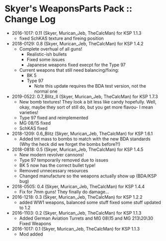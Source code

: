 # Skyer's WeaponsParts Pack :: Change Log

* 2016-1017: 0.11 (Skyer, Murican_Jeb, TheCalcMan) for KSP 1.1.3
	+ fixed SchKAS texture and fireing position
* 2018-0129: 0.8 (Skyer, Murican_Jeb, TheCalcMan) for KSP 1.4.2
	+ Complete overhual of all guns!
		- Realistic-ish bullets
		- Fixed some issues
		- Japanese weapons fixed execpt for the Type 97
	+ Current weapons that still need balancing/fixing:
		- BK 5
		- Type 97
			- Note this update requires the BDA test version, not the normal one
* 2019-0522: 0.7_Blitz_II (Skyer, Murican_Jeb, TheCalcMan) for KSP 1.7.3
	+ New bomb textures! They look a bit less like candy hopefully. Well, okay, maybe they sort of still do, but you get more flavou- I mean varieties!
	+ Type 97 fixed and reimplemented
	+ MG 08/15 fixed
	+ SchKAS fixed
* 2018-1209: 0.6_Blitz (Skyer, Murican_Jeb, TheCalcMan) for KSP 1.6.1
	+ Added tnt mass to bombs to match with the new BDA standards (Why the heck did we forget the bombs before?!)
* 2018-0818: 0.5 (Skyer, Murican_Jeb, TheCalcMan) for KSP 1.4.5
	+ New modern revolver cannons!
	+ Type 97 temporarily removed due to issues
	+ BK 5 now has the correct bullet type!
	+ Removed unnecessary resources
	+ Changed manufacture so the weapons actually show up (BDA/KSP bug)
* 2018-0505: 0.4 (Skyer, Murican_Jeb, TheCalcMan) for KSP 1.4.4
	+ Fix for 7mm guns! They finally do damage...
* 2016-1218: 0.3 (Skyer, Murican_Jeb, TheCalcMan) for KSP 1.2.2
	+ added WW1 weapons, balanced some stuff fixed some stuff updated to 1.2
* 2016-1103: 0.2 (Skyer, Murican_Jeb, TheCalcMan) for KSP 1.1.3
	+ Added German Aviation Turrets and MG 08\15 and MG 213\20\30 Fixed Weapons
* 2016-1017: 0.1 (Skyer, Murican_Jeb, TheCalcMan) for KSP 1.1.3
	+ Mod added
